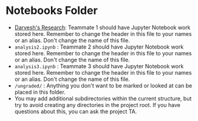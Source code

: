 # Notebooks Folder

- [Darvesh's Research](analysis1.ipynb): Teammate 1 should have Jupyter Notebook work stored here. Remember to change the header in this file to your names or an alias. Don't change the name of this file.
- `analysis2.ipynb` : Teammate 2 should have Jupyter Notebook work stored here. Remember to change the header in this file to your names or an alias. Don't change the name of this file.
- `analysis3.ipynb` : Teammate 3 should have Jupyter Notebook work stored here. Remember to change the header in this file to your names or an alias. Don't change the name of this file.
- `/ungraded/` : Anything you don't want to be marked or looked at can be placed in this folder.   
- You may add additional subdirectories within the current structure, but try to avoid creating any directories in the project root. If you have questions about this, you can ask the project TA.
